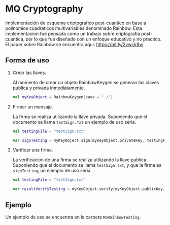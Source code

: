 # MQ Cryptography

Implementación de esquema criptografico post-cuantico en base a polinomios cuadraticos 
multivariables denominado Rainbow.
Esta implementacion fue pensada como un trabajo sobre criptografia post-cuantica, 
por lo que fue diseñado con un enfoque educativo y no practico.
El paper sobre Rainbow se encuentra aquí: https://bit.ly/2vwckRw

## Forma de uso

1. Crear las llaves.<br>
    
    Al momento de crear un objeto RainbowKeygen se generan las claves publica y 
    privada inmediatamente.
    
    ````kotlin
    val myKeyObject = RainbowKeygen(save = "./")
    ````

2. Firmar un mensaje.

    La firma se realiza utilizando la llave privada. Suponiendo que el documento se llama 
    `testSign.txt` un ejemplo de uso seria.
    
    ````kotlin
    val testingFile = "testSign.txt"

    var signTesting = myKeyObject.sign(myKeyObject.privateKey, testingFile)
    ````
    
3. Verificar una firma.

    La verificacion de una firma se realiza utilizando la llave publica. Suponiendo que el
     documento se llama `testSign.txt`, y que la firma es `signTesting`, un ejemplo de uso seria. 
     
     ````kotlin
     val testingFile = "testSign.txt"
  
     var resultVerifyTesting = myKeyObject.verify(myKeyObject.publicKey, signTesting, testingFile)
     ````
     
## Ejemplo

Un ejemplo de uso se encuentra en la carpeta `MQRainbowTesting`.
